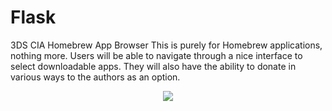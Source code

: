 # Flask
3DS CIA Homebrew App Browser
This is purely for Homebrew applications, nothing more.
Users will be able to navigate through a nice interface to select downloadable apps.
They will also have the ability to donate in various ways to the authors as an option.


<p align="center">
    <img src="http://i.imgur.com/ShuB6XQ.png"></img>
</p>
